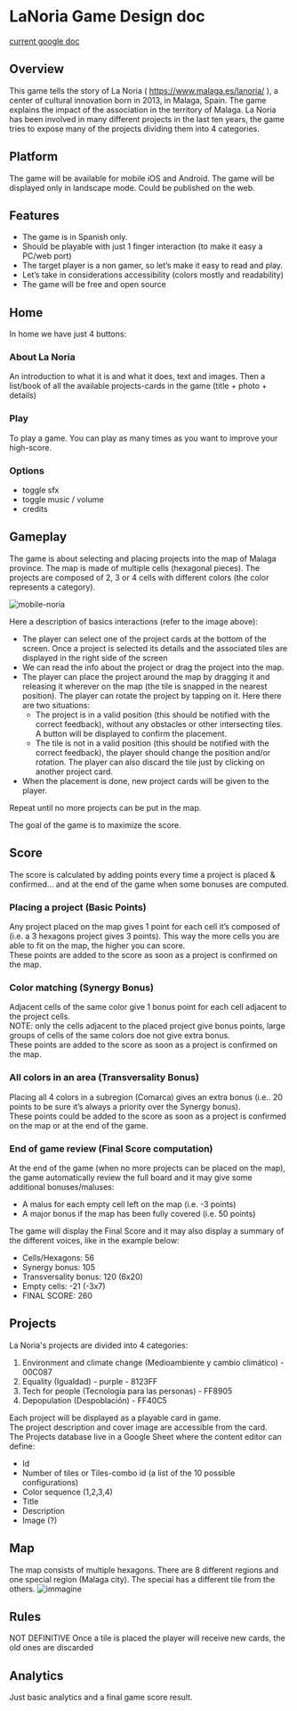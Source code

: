 # LaNoria Game Design doc

[current google doc](https://docs.google.com/document/d/1SPc61o-s_OPw4w89VVaIKAdP1lstlgJqu2hLmYhbrAM/edit#)

## Overview

This game tells the story of La Noria ( https://www.malaga.es/lanoria/ ), a center of cultural innovation born in 2013, in Malaga, Spain. The game explains the impact of the association in the territory of Malaga. La Noria has been involved in many different projects in the last ten years, the game tries to expose many of the projects dividing them into 4 categories.

## Platform

The game will be available for mobile iOS and Android. The game will be displayed only in landscape mode. Could be published on the web.

## Features

- The game is in Spanish only.
- Should be playable with just 1 finger interaction (to make it easy a PC/web port)
- The target player is a non gamer, so let’s make it easy to read and play.
- Let’s take in considerations accessibility (colors mostly and readability)
- The game will be free and open source

## Home

In home we have just 4 buttons:

### About La Noria
An introduction to what it is and what it does, text and images.
Then a list/book of all the available projects-cards in the game (title + photo + details)

### Play
To play a game. You can play as many times as you want to improve your high-score.

### Options

- toggle sfx
- toggle music / volume
- credits

## Gameplay

The game is about selecting and placing projects into the map of Malaga province. The map is made of multiple cells (hexagonal pieces). The projects are composed of 2, 3 or 4 cells with different colors (the color represents a category).

![mobile-noria](https://user-images.githubusercontent.com/45659694/210342035-7995898b-dea7-46d1-b9fc-e47b2d97d4bf.png)

Here a description of basics interactions (refer to the image above):

- The player can select one of the project cards at the bottom of the screen. Once a project is selected its details and the associated tiles are displayed in the right side of the screen
- We can read the info about the project or drag the project into the map.
- The player can place the project around the map by dragging it and releasing it wherever on the map (the tile is snapped in the nearest position). The player can rotate the project by tapping on it. Here there are two situations:
  - The project is in a valid position (this should be notified with the correct feedback), without any obstacles or other intersecting tiles. A button will be displayed to confirm the placement.
  - The tile is not in a valid position (this should be notified with the correct feedback), the player should change the position and/or rotation. The player can also discard the tile just by clicking on another project card.
- When the placement is done, new project cards will be given to the player.

Repeat until no more projects can be put in the map.

The goal of the game is to maximize the score.


## Score

The score is calculated by adding points every time a project is placed & confirmed… and at the end of the game when some bonuses are computed.

### Placing a project (Basic Points)
Any project placed on the map gives 1 point for each cell it’s composed of (i.e. a 3 hexagons project gives 3 points). This way the more cells you are able to fit on the map, the higher you can score.  
These points are added to the score as soon as a project is confirmed on the map.

### Color matching (Synergy Bonus)
Adjacent cells of the same color give 1 bonus point for each cell adjacent to the project cells.  
NOTE: only the cells adjacent to the placed project give bonus points, large groups of cells of the same colors doe not give extra bonus.  
These points are added to the score as soon as a project is confirmed on the map.

### All colors in an area (Transversality Bonus)
Placing all 4 colors in a subregion (Comarca) gives an extra bonus (i.e.. 20 points to be sure it’s always a priority over the Synergy bonus).  
These points could be added to the score as soon as a project is confirmed on the map or at the end of the game.

### End of game review (Final Score computation)
At the end of the game (when no more projects can be placed on the map), the game automatically review the full board and it may give some additional bonuses/maluses:

- A malus for each empty cell left on the map (i.e. -3 points)
- A major bonus if the map has been fully covered (i.e. 50 points)

The game will display the Final Score and it may also display a summary of the different voices, like in the example below:

- Cells/Hexagons: 56
- Synergy bonus: 105
- Transversality bonus: 120 (6x20)
- Empty cells: -21 (-3x7)
- FINAL SCORE: 260

## Projects

La Noria's projects are divided into 4 categories:

1. Environment and climate change (Medioambiente y cambio climático) - 00C087
2. Equality (Igualdad) - purple - 8123FF
3. Tech for people (Tecnología para las personas) - FF8905
4. Depopulation (Despoblación) - FF40C5

Each project will be displayed as a playable card in game.  
The project description and cover image are accessible from the card.  
The Projects database live in a Google Sheet where the content editor can define:

- Id
- Number of tiles or Tiles-combo id (a list of the 10 possible configurations)
- Color sequence (1,2,3,4)
- Title
- Description
- Image (?)

## Map

The map consists of multiple hexagons. There are 8 different regions and one special region (Malaga city). The special has a different tile from the others.
![immagine](https://user-images.githubusercontent.com/45659694/210346090-bdbedde2-f875-42dd-8f5b-10b2e9c2c304.png)

## Rules
NOT DEFINITIVE
Once a tile is placed the player will receive new cards, the old ones are discarded

## Analytics
Just basic analytics and a final game score result.

